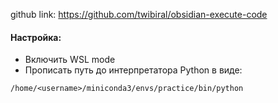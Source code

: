 github link: https://github.com/twibiral/obsidian-execute-code

#### Настройка:
- Включить WSL mode
- Прописать путь до интерпретатора Python в виде:
```console
/home/<username>/miniconda3/envs/practice/bin/python
```